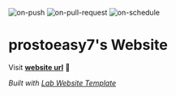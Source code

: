 
  ![on-push](../../actions/workflows/on-push.yaml/badge.svg)
  ![on-pull-request](../../actions/workflows/on-pull-request.yaml/badge.svg)
  ![on-schedule](../../actions/workflows/on-schedule.yaml/badge.svg)

  # prostoeasy7's Website

  Visit **[website url](#)** 🚀

  _Built with [Lab Website Template](https://greene-lab.gitbook.io/lab-website-template-docs)_
